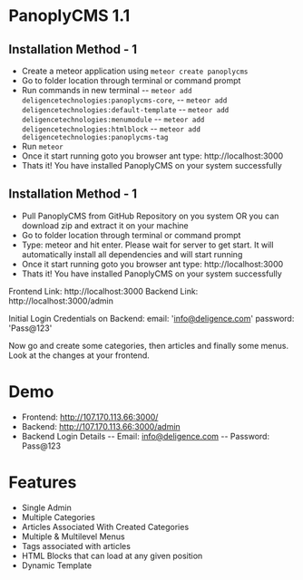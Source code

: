 # PanoplyCMS 1.1

## Installation Method - 1
- Create a meteor application using `meteor create panoplycms`
- Go to folder location through terminal or command prompt
- Run commands in new terminal 
	-- `meteor add deligencetechnologies:panoplycms-core`, 
	-- `meteor add deligencetechnologies:default-template`
	-- `meteor add deligencetechnologies:menumodule`
	-- `meteor add deligencetechnologies:htmlblock`
	-- `meteor add deligencetechnologies:panoplycms-tag`
- Run `meteor`
- Once it start running goto you browser ant type: http://localhost:3000
- Thats it! You have installed PanoplyCMS on your system successfully

## Installation Method - 1
- Pull PanoplyCMS from GitHub Repository on you system OR you can download zip and extract it on your machine
- Go to folder location through terminal or command prompt
- Type: meteor and hit enter. Please wait for server to get start. It will automatically install all dependencies and will start running
- Once it start running goto you browser ant type: http://localhost:3000
- Thats it! You have installed PanoplyCMS on your system successfully

Frontend Link: http://localhost:3000
Backend Link: http://localhost:3000/admin

Initial Login Credentials on Backend:
    email: 'info@deligence.com'
    password: 'Pass@123'

Now go and create some categories, then articles and finally some menus. Look at the changes at your frontend.

# Demo
- Frontend: http://107.170.113.66:3000/
- Backend: http://107.170.113.66:3000/admin
- Backend Login Details
	-- Email: info@deligence.com
	-- Password: Pass@123

# Features
- Single Admin
- Multiple Categories
- Articles Associated With Created Categories
- Multiple & Multilevel Menus
- Tags associated with articles
- HTML Blocks that can load at any given position
- Dynamic Template